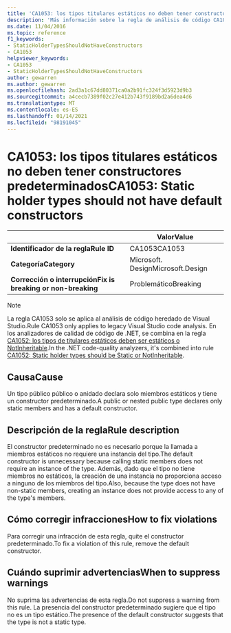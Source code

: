 ```yaml
---
title: 'CA1053: los tipos titulares estáticos no deben tener constructores (análisis de código)'
description: 'Más información sobre la regla de análisis de código CA1053: los tipos de titulares estáticos no deben tener constructores'
ms.date: 11/04/2016
ms.topic: reference
f1_keywords:
- StaticHolderTypesShouldNotHaveConstructors
- CA1053
helpviewer_keywords:
- CA1053
- StaticHolderTypesShouldNotHaveConstructors
author: gewarren
ms.author: gewarren
ms.openlocfilehash: 2ad3a1c67dd80371ca0a2b91fc324f3d5923d9b3
ms.sourcegitcommit: a4cecb7389f02c27e412b743f9189bd2a6dea4d6
ms.translationtype: MT
ms.contentlocale: es-ES
ms.lasthandoff: 01/14/2021
ms.locfileid: "98191045"
---
```

# <a name="ca1053-static-holder-types-should-not-have-default-constructors"></a><span data-ttu-id="952d4-103">CA1053: los tipos titulares estáticos no deben tener constructores predeterminados</span><span class="sxs-lookup"><span data-stu-id="952d4-103">CA1053: Static holder types should not have default constructors</span></span>

| | <span data-ttu-id="952d4-104">Valor</span><span class="sxs-lookup"><span data-stu-id="952d4-104">Value</span></span> |
|-|-|
| <span data-ttu-id="952d4-105">**Identificador de la regla**</span><span class="sxs-lookup"><span data-stu-id="952d4-105">**Rule ID**</span></span> |<span data-ttu-id="952d4-106">CA1053</span><span class="sxs-lookup"><span data-stu-id="952d4-106">CA1053</span></span>|
| <span data-ttu-id="952d4-107">**Categoría**</span><span class="sxs-lookup"><span data-stu-id="952d4-107">**Category**</span></span> |<span data-ttu-id="952d4-108">Microsoft. Design</span><span class="sxs-lookup"><span data-stu-id="952d4-108">Microsoft.Design</span></span>|
| <span data-ttu-id="952d4-109">**Corrección o interrupción**</span><span class="sxs-lookup"><span data-stu-id="952d4-109">**Fix is breaking or non-breaking**</span></span> |<span data-ttu-id="952d4-110">Problemático</span><span class="sxs-lookup"><span data-stu-id="952d4-110">Breaking</span></span>|

> [!NOTE]
> <span data-ttu-id="952d4-111">La regla CA1053 solo se aplica al análisis de código heredado de Visual Studio.</span><span class="sxs-lookup"><span data-stu-id="952d4-111">Rule CA1053 only applies to legacy Visual Studio code analysis.</span></span> <span data-ttu-id="952d4-112">En los analizadores de calidad de código de .NET, se combina en la regla [CA1052: los tipos de titulares estáticos deben ser estáticos o NotInheritable](ca1052.md).</span><span class="sxs-lookup"><span data-stu-id="952d4-112">In the .NET code-quality analyzers, it's combined into rule [CA1052: Static holder types should be Static or NotInheritable](ca1052.md).</span></span>

## <a name="cause"></a><span data-ttu-id="952d4-113">Causa</span><span class="sxs-lookup"><span data-stu-id="952d4-113">Cause</span></span>

<span data-ttu-id="952d4-114">Un tipo público público o anidado declara solo miembros estáticos y tiene un constructor predeterminado.</span><span class="sxs-lookup"><span data-stu-id="952d4-114">A public or nested public type declares only static members and has a default constructor.</span></span>

## <a name="rule-description"></a><span data-ttu-id="952d4-115">Descripción de la regla</span><span class="sxs-lookup"><span data-stu-id="952d4-115">Rule description</span></span>

<span data-ttu-id="952d4-116">El constructor predeterminado no es necesario porque la llamada a miembros estáticos no requiere una instancia del tipo.</span><span class="sxs-lookup"><span data-stu-id="952d4-116">The default constructor is unnecessary because calling static members does not require an instance of the type.</span></span> <span data-ttu-id="952d4-117">Además, dado que el tipo no tiene miembros no estáticos, la creación de una instancia no proporciona acceso a ninguno de los miembros del tipo.</span><span class="sxs-lookup"><span data-stu-id="952d4-117">Also, because the type does not have non-static members, creating an instance does not provide access to any of the type's members.</span></span>

## <a name="how-to-fix-violations"></a><span data-ttu-id="952d4-118">Cómo corregir infracciones</span><span class="sxs-lookup"><span data-stu-id="952d4-118">How to fix violations</span></span>

<span data-ttu-id="952d4-119">Para corregir una infracción de esta regla, quite el constructor predeterminado.</span><span class="sxs-lookup"><span data-stu-id="952d4-119">To fix a violation of this rule, remove the default constructor.</span></span>

## <a name="when-to-suppress-warnings"></a><span data-ttu-id="952d4-120">Cuándo suprimir advertencias</span><span class="sxs-lookup"><span data-stu-id="952d4-120">When to suppress warnings</span></span>

<span data-ttu-id="952d4-121">No suprima las advertencias de esta regla.</span><span class="sxs-lookup"><span data-stu-id="952d4-121">Do not suppress a warning from this rule.</span></span> <span data-ttu-id="952d4-122">La presencia del constructor predeterminado sugiere que el tipo no es un tipo estático.</span><span class="sxs-lookup"><span data-stu-id="952d4-122">The presence of the default constructor suggests that the type is not a static type.</span></span>
